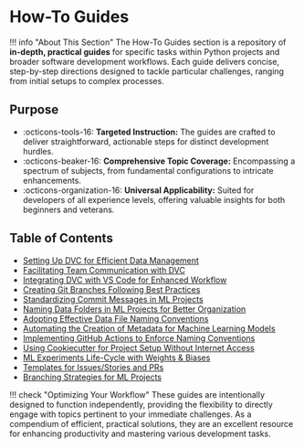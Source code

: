 # How-To Guides

!!! info "About This Section"
    The How-To Guides section is a repository of **in-depth, practical guides** for specific tasks within Python projects and broader software development workflows. Each guide delivers concise, step-by-step directions designed to tackle particular challenges, ranging from initial setups to complex processes.

## Purpose

- :octicons-tools-16: **Targeted Instruction:** The guides are crafted to deliver straightforward, actionable steps for distinct development hurdles.
- :octicons-beaker-16: **Comprehensive Topic Coverage:** Encompassing a spectrum of subjects, from fundamental configurations to intricate enhancements.
- :octicons-organization-16: **Universal Applicability:** Suited for developers of all experience levels, offering valuable insights for both beginners and veterans.

## Table of Contents

- [Setting Up DVC for Efficient Data Management](./dvc-set-up.md)
- [Facilitating Team Communication with DVC](./dvc-communication.md)
- [Integrating DVC with VS Code for Enhanced Workflow](./dvc-vscode-extension.md)
- [Creating Git Branches Following Best Practices](./git-branch-naming-standards.md)
- [Standardizing Commit Messages in ML Projects](./commit-message-standards-ml.md)
- [Naming Data Folders in ML Projects for Better Organization](./ml-data-folder-naming.md)
- [Adopting Effective Data File Naming Conventions](./ml-data-naming-conventions.md)
- [Automating the Creation of Metadata for Machine Learning Models](./machine-learning-metadata-automation.md)
- [Implementing GitHub Actions to Enforce Naming Conventions](./github-actions-naming-convention.md)
- [Using Cookiecutter for Project Setup Without Internet Access](./offline-cookiecutter-setup.md)
- [ML Experiments Life-Cycle with Weights & Biases](./wandb-experiment-tracking-rag.md)
- [Templates for Issues/Stories and PRs](./templates.md)
- [Branching Strategies for ML Projects](./branching-strategy.md)

!!! check "Optimizing Your Workflow"
    These guides are intentionally designed to function independently, providing the flexibility to directly engage with topics pertinent to your immediate challenges. As a compendium of efficient, practical solutions, they are an excellent resource for enhancing productivity and mastering various development tasks.
